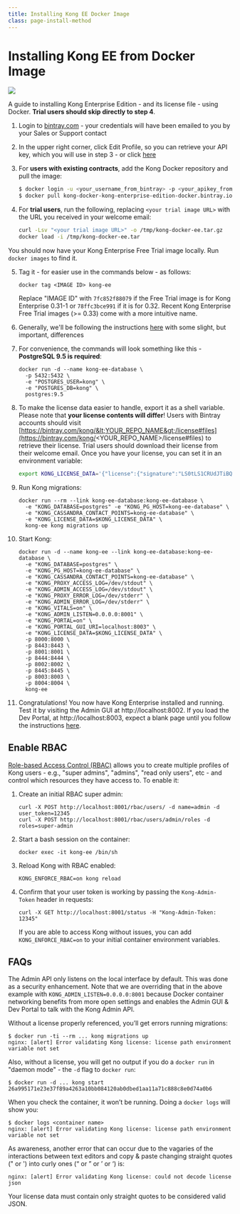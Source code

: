```yaml
---
title: Installing Kong EE Docker Image
class: page-install-method
---
```


# Installing Kong EE from Docker Image

<img src="/assets/images/distributions/docker.svg"/>

A guide to installing Kong Enterprise Edition - and its license file - using
Docker. **Trial users should skip directly to step 4**.

1. Login to [bintray.com](https://bintray.com) - your credentials will have been
emailed to you by your Sales or Support contact

2. In the upper right corner, click Edit Profile, so you can retrieve your API
key, which you will use in step 3 - or click [here](https://bintray.com/profile/edit)

3. For **users with existing contracts**, add the Kong Docker repository and
pull the image:

    ```sh
    $ docker login -u <your_username_from_bintray> -p <your_apikey_from_bintray> kong-docker-kong-enterprise-edition-docker.bintray.io
    $ docker pull kong-docker-kong-enterprise-edition-docker.bintray.io/kong-enterprise-edition
    ```

4. For **trial users**, run the following, replacing `<your trial image URL>`
with the URL you received in your welcome email:

    ```sh
    curl -Lsv "<your trial image URL>" -o /tmp/kong-docker-ee.tar.gz
    docker load -i /tmp/kong-docker-ee.tar
    ```

You should now have your Kong Enterprise Free Trial image locally. Run
`docker images` to find it.

5. Tag it - for easier use in the commands below - as follows:

    ```
    docker tag <IMAGE ID> kong-ee
    ```

    Replace "IMAGE ID" with `7fc852f88079` if the Free Trial image is for Kong
    Enterprise 0.31-1 or `78ffc3bce991` if it is for 0.32. Recent Kong Enterprise
    Free Trial images (>= 0.33) come with a more intuitive name.

6. Generally, we'll be following the instructions [here](/install/docker/) with
some slight, but important, differences

7. For convenience, the commands will look something like this - **PostgreSQL 9.5
is required**:

    ```
    docker run -d --name kong-ee-database \
      -p 5432:5432 \
      -e "POSTGRES_USER=kong" \
      -e "POSTGRES_DB=kong" \
      postgres:9.5
    ```

8. To make the license data easier to handle, export it as a shell variable.
Please note that **your license contents will differ**! Users with Bintray
accounts should visit [https://bintray.com/kong/&lt;YOUR_REPO_NAME&gt;/license#files](https://bintray.com/kong/<YOUR_REPO_NAME>/license#files)
to retrieve their license. Trial users should download their license from their
welcome email. Once you have your license, you can set it in an environment variable:

    ```sh
    export KONG_LICENSE_DATA='{"license":{"signature":"LS0tLS1CRUdJTiBQR1AgTUVTU0FHRS0tLS0tClZlcnNpb246IEdudVBHIHYyCgpvd0did012TXdDSFdzMTVuUWw3dHhLK01wOTJTR0tLWVc3UU16WTBTVTVNc2toSVREWk1OTFEzVExJek1MY3dTCjA0ek1UVk1OREEwc2pRM04wOHpNalZKVHpOTE1EWk9TVTFLTXpRMVRVNHpTRXMzTjA0d056VXdUTytKWUdNUTQKR05oWW1VQ21NWEJ4Q3NDc3lMQmorTVBmOFhyWmZkNkNqVnJidmkyLzZ6THhzcitBclZtcFZWdnN1K1NiKzFhbgozcjNCeUxCZzdZOVdFL2FYQXJ0NG5lcmVpa2tZS1ozMlNlbGQvMm5iYkRzcmdlWFQzek1BQUE9PQo9b1VnSgotLS0tLUVORCBQR1AgTUVTU0FHRS0tLS0tCg=","payload":{"customer":"Test Company Inc","license_creation_date":"2017-11-08","product_subscription":"Kong Enterprise Edition","admin_seats":"5","support_plan":"None","license_expiration_date":"2017-11-10","license_key":"00141000017ODj3AAG_a1V41000004wT0OEAU"},"version":1}}'
    ```

9. Run Kong migrations:

    ```
    docker run --rm --link kong-ee-database:kong-ee-database \
      -e "KONG_DATABASE=postgres" -e "KONG_PG_HOST=kong-ee-database" \
      -e "KONG_CASSANDRA_CONTACT_POINTS=kong-ee-database" \
      -e "KONG_LICENSE_DATA=$KONG_LICENSE_DATA" \
      kong-ee kong migrations up
    ```

10. Start Kong:

    ```
    docker run -d --name kong-ee --link kong-ee-database:kong-ee-database \
      -e "KONG_DATABASE=postgres" \
      -e "KONG_PG_HOST=kong-ee-database" \
      -e "KONG_CASSANDRA_CONTACT_POINTS=kong-ee-database" \
      -e "KONG_PROXY_ACCESS_LOG=/dev/stdout" \
      -e "KONG_ADMIN_ACCESS_LOG=/dev/stdout" \
      -e "KONG_PROXY_ERROR_LOG=/dev/stderr" \
      -e "KONG_ADMIN_ERROR_LOG=/dev/stderr" \
      -e "KONG_VITALS=on" \
      -e "KONG_ADMIN_LISTEN=0.0.0.0:8001" \
      -e "KONG_PORTAL=on" \
      -e "KONG_PORTAL_GUI_URI=localhost:8003" \
      -e "KONG_LICENSE_DATA=$KONG_LICENSE_DATA" \
      -p 8000:8000 \
      -p 8443:8443 \
      -p 8001:8001 \
      -p 8444:8444 \
      -p 8002:8002 \
      -p 8445:8445 \
      -p 8003:8003 \
      -p 8004:8004 \
      kong-ee
    ```

11. Congratulations! You now have Kong Enterprise installed and running. Test
it by visiting the Admin GUI at http://localhost:8002. If you load the Dev Portal,
at http://localhost:8003, expect a blank page until you follow the instructions
[here](/enterprise/{{page.kong_version}}/developer-portal/getting-started/).

## Enable RBAC

[Role-based Access Control (RBAC)](/enterprise/{{page.kong_version}}/rbac/overview)
allows you to create multiple profiles of Kong users - e.g., "super admins",
"admins", "read only users", etc - and control which resources they have access
to. To enable it:

1. Create an initial RBAC super admin:

    ```
    curl -X POST http://localhost:8001/rbac/users/ -d name=admin -d user_token=12345
    curl -X POST http://localhost:8001/rbac/users/admin/roles -d roles=super-admin
    ```

2. Start a bash session on the container:

    ```
    docker exec -it kong-ee /bin/sh
    ```

3. Reload Kong with RBAC enabled:

    ```
    KONG_ENFORCE_RBAC=on kong reload
    ```

4. Confirm that your user token is working by passing the `Kong-Admin-Token`
header in requests:

    ```
    curl -X GET http://localhost:8001/status -H "Kong-Admin-Token: 12345"
    ```

    If you are able to access Kong without issues, you can add `KONG_ENFORCE_RBAC=on`
    to your initial container environment variables.

## FAQs

The Admin API only listens on the local interface by default. This was done as a
security enhancement. Note that we are overriding that in the above example with
`KONG_ADMIN_LISTEN=0.0.0.0:8001` because Docker container networking benefits from
more open settings and enables the Admin GUI & Dev Portal to talk with the Kong
Admin API.

Without a license properly referenced, you’ll get errors running migrations:

```
$ docker run -ti --rm ... kong migrations up
nginx: [alert] Error validating Kong license: license path environment variable not set
```

Also, without a license, you will get no output if you do a `docker run` in
"daemon mode" - the `-d` flag to `docker run`:

```
$ docker run -d ... kong start
26a995171e23e37f89a4263a10bb084120ab0dbed1aa11a71c888c8e0d74a0b6
```

When you check the container, it won’t be running. Doing a `docker logs` will
show you:

```
$ docker logs <container name>
nginx: [alert] Error validating Kong license: license path environment variable not set
```

As awareness, another error that can occur due to the vagaries of the interactions
between text editors and copy & paste changing straight quotes (" or ') into curly
ones (“ or ” or ’ or ‘) is:

```
nginx: [alert] Error validating Kong license: could not decode license json
```

Your license data must contain only straight quotes to be considered valid JSON.

